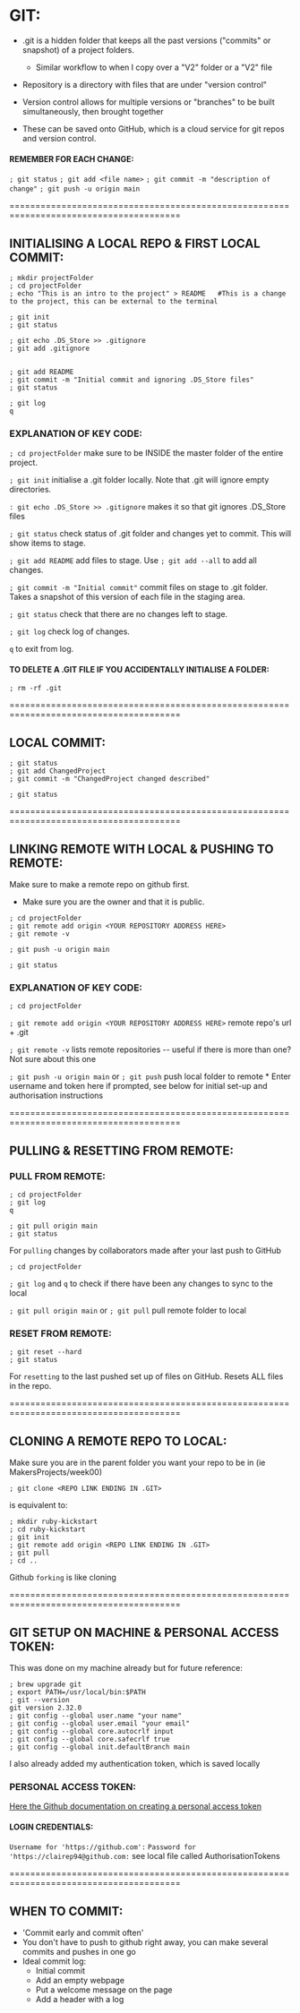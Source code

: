 # GIT: 

* .git is a hidden folder that keeps all the past versions ("commits" or snapshot) of a project folders. 

  * Similar workflow to when I copy over a "V2" folder or a "V2" file

* Repository is a directory with files that are under "version control"

* Version control allows for multiple versions or "branches" to be built simultaneously, then brought together

* These can be saved onto GitHub, which is a cloud service for git repos and version control.

#### REMEMBER FOR EACH CHANGE:

`; git status`
`; git add <file name>`
`; git commit -m "description of change"`
`; git push -u origin main`

=======================================================================================
## INITIALISING A LOCAL REPO & FIRST LOCAL COMMIT:

```
; mkdir projectFolder
; cd projectFolder 
; echo "This is an intro to the project" > README   #This is a change to the project, this can be external to the terminal   

; git init  
; git status  

; git echo .DS_Store >> .gitignore
; git add .gitignore


; git add README  
; git commit -m "Initial commit and ignoring .DS_Store files"
; git status

; git log
q
```

### EXPLANATION OF KEY CODE:

`; cd projectFolder` make sure to be INSIDE the master folder of the entire project.

`; git init` initialise a .git folder locally. Note that .git will ignore empty directories.

`: git echo .DS_Store >> .gitignore` makes it so that git ignores .DS_Store files

`; git status` check status of .git folder and changes yet to commit. This will show items to stage.

`; git add README` add files to stage. Use `; git add --all` to add all changes.

`; git commit -m "Initial commit"` commit files on stage to .git folder. Takes a snapshot of this version of each file in the staging area.

`; git status` check that there are no changes left to stage.

`; git log` check log of changes.

`q` to exit from log.


#### TO DELETE A .GIT FILE IF YOU ACCIDENTALLY INITIALISE A FOLDER:

```
; rm -rf .git
``` 

=======================================================================================
## LOCAL COMMIT:

```
; git status
; git add ChangedProject
; git commit -m "ChangedProject changed described"

; git status
```


=======================================================================================
## LINKING REMOTE WITH LOCAL & PUSHING TO REMOTE:

Make sure to make a remote repo on github first.

* Make sure you are the owner and that it is public.

```
; cd projectFolder
; git remote add origin <YOUR REPOSITORY ADDRESS HERE>
; git remote -v

; git push -u origin main

; git status
```

### EXPLANATION OF KEY CODE:

`; cd projectFolder`

`; git remote add origin <YOUR REPOSITORY ADDRESS HERE>` remote repo's url + .git

`; git remote -v` lists remote repositories -- useful if there is more than one? Not sure about this one

`; git push -u origin main` or `; git push` push local folder to remote
    * Enter username and token here if prompted, see below for initial set-up and authorisation instructions



=======================================================================================

## PULLING & RESETTING FROM REMOTE:

### PULL FROM REMOTE:

```
; cd projectFolder
; git log
q

; git pull origin main
; git status
```

For `pulling` changes by collaborators made after your last push to GitHub

`; cd projectFolder`

`; git log` and `q` to check if there have been any changes to sync to the local

`; git pull origin main` or `; git pull` pull remote folder to local


### RESET FROM REMOTE:

```
; git reset --hard
; git status
```

For `resetting` to the last pushed set up of files on GitHub. Resets ALL files in the repo.


=======================================================================================

## CLONING A REMOTE REPO TO LOCAL:

Make sure you are in the parent folder you want your repo to be in (ie MakersProjects/week00)

```
; git clone <REPO LINK ENDING IN .GIT>
``` 

is equivalent to:

```
; mkdir ruby-kickstart
; cd ruby-kickstart
; git init
; git remote add origin <REPO LINK ENDING IN .GIT>
; git pull
; cd ..
```
Github `forking` is like cloning


=======================================================================================

## GIT SETUP ON MACHINE & PERSONAL ACCESS TOKEN:

This was done on my machine already but for future reference:
```
; brew upgrade git
; export PATH=/usr/local/bin:$PATH
; git --version
git version 2.32.0
; git config --global user.name "your name"
; git config --global user.email "your email"
; git config --global core.autocrlf input
; git config --global core.safecrlf true
; git config --global init.defaultBranch main
```
I also already added my authentication token, which is saved locally

### PERSONAL ACCESS TOKEN:
[Here the Github documentation on creating a personal access token](https://docs.github.com/en/authentication/keeping-your-account-and-data-secure/managing-your-personal-access-tokens)


#### LOGIN CREDENTIALS:
`Username for 'https://github.com':` <my username>
`Password for 'https://clairep94@github.com:` <my authorisation token> see local file called AuthorisationTokens


=======================================================================================

## WHEN TO COMMIT:

* 'Commit early and commit often'
* You don't have to push to github right away, you can make several commits and pushes in one go
* Ideal commit log:
  * Initial commit
  * Add an empty webpage
  * Put a welcome message on the page
  * Add a header with a log
